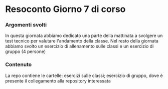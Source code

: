 <h1 align="left"> Resoconto Giorno 7 di corso</h1>

###

<h3 align="left"> Argomenti svolti</h3>
<p align="left"> In questa giornata abbiamo dedicato una parte della mattinata a svolgere un test tecnico per valutare l'andamento della classe. Nel resto della giornata abbiamo svolto un esercizio di allenamento sulle classi e un esercizio di gruppo (4 persone)</p>

###

<h3 align="left"> Contenuto </h3>
<p align="left"> La repo contiene le cartelle: esercizi sulle classi; esercizio di gruppo, dove è presente il collegamento alla repository interessata</p>
